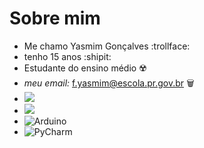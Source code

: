 # Sobre mim 
- Me chamo Yasmim Gonçalves :trollface:
- tenho 15 anos :shipit:
- Estudante do ensino médio ☢️
- *meu email:* f.yasmim@escola.pr.gov.br 🗑️
- ![](https://img.shields.io/badge/Scratch-4D97FF?style=for-the-badge&logo=Scratch&logoColor=white)
- ![](https://img.shields.io/badge/JavaScript-323330?style=for-the-badge&logo=javascript&logoColor=F7DF1E)
- ![Arduino](https://img.shields.io/badge/-Arduino-00979D?style=for-the-badge&logo=Arduino&logoColor=white)
- ![PyCharm](https://img.shields.io/badge/pycharm-143?style=for-the-badge&logo=pycharm&logoColor=black&color=black&labelColor=green)
